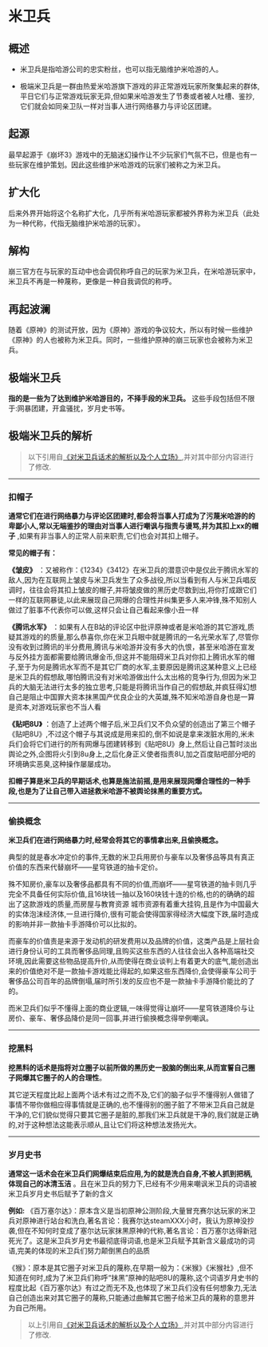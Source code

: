 # 米卫兵

## 概述
+ 米卫兵是指哈游公司的忠实粉丝，也可以指无脑维护米哈游的人。

+ 极端米卫兵是一群由热爱米哈游旗下游戏的非正常游戏玩家所聚集起来的群体,平日它们与正常游戏玩家无异,但如果米哈游发生了节奏或者被人吐槽、鉴抄,它们就会如同亲卫队一样对当事人进行网络暴力与评论区团建。

## 起源
最早起源于《崩坏3》游戏中的无脑迷幻操作让不少玩家们气氛不已，但是也有一些玩家在维护策划。因此这些维护米哈游戏的玩家们被称之为米卫兵。

## 扩大化
后来外界开始将这个名称扩大化，几乎所有米哈游玩家都被外界称为米卫兵（此处为一种代称，代指无脑维护米哈游的玩家）。

## 解构
崩三官方在与玩家的互动中也会调侃称呼自己的玩家为米卫兵，在米哈游玩家中，米卫兵不再是一种蔑称，更像是一种自我调侃的称呼。

## 再起波澜
随着《原神》的测试开放，因为《原神》游戏的争议较大，所以有时候一些维护《原神》的人也被称为米卫兵。同时，一些维护原神的崩三玩家也会被称为米卫兵。

## 极端米卫兵
**指的是一些为了达到维护米哈游目的，不择手段的米卫兵。** 这些手段包括但不限于:网暴团建，开盒骚扰，岁月史书等。


## 极端米卫兵的解析
> 以下引用自[《对米卫兵话术的解析以及个人立场》](https://www.bilibili.com/read/cv24677013/),并对其中部分内容进行了修改.

---

### 扣帽子
**通常它们在进行网络暴力与评论区团建时,都会将当事人打成为了污蔑米哈游的的卑鄙小人,常以无端鉴抄的理由对当事人进行嘲讽与指责与谩骂,并为其扣上xx的帽子** ,如果有非当事人的正常人前来职责,它们也会对其扣上帽子。

**常见的帽子有：**

**《皱皮》** ：又被称作：《1234》《3412》在米卫兵的潜意识中是仅此于腾讯水军的敌人,因为在互联网上皱皮与米卫兵发生了众多战役,所以当看到有人与米卫兵唱反调时，往往会将其扣上皱皮的帽子,并将皱皮做的黑历史尽数到出,将你打成跟它们一样的互联网暴徒,以此来展现自己网爆的合理性并纠集更多人来冲锋,殊不知别人做过了脏事不代表你可以做,这样只会让自己看起来像小丑一样

**《腾讯水军》** ：如果有人在B站的评论区中批评原神或者是米哈游的其它游戏,质疑其游戏的的质量,那么恭喜你,你在米卫兵眼中就是腾讯的一名光荣水军了,尽管你没有收到过腾讯的半分费用,腾讯与米哈游并没有多大的仇恨，甚至米哈游在宣发与反外挂方面都需要给腾讯爆金币,但这并不能阻碍米卫兵对你扣上腾讯水军的帽子,至于为何是腾讯水军而不是其它厂商的水军,主要原因是腾讯这某种意义上已经是米卫兵的假想敌,哪怕腾讯没有对米哈游做出什么太出格的竞争行为,但因为米卫兵的大脑无法进行太多的独立思考,只能是将腾讯当作自己的假想敌,并疯狂得幻想自己是阻止中国罪大资本抹黑国产优良企业的大英雄,殊不知米哈游自身也是一算是资本,对游戏玩家也不当人看

**《贴吧8U》** ：创造了上述两个帽子后,米卫兵们又不负众望的创造出了第三个帽子《贴吧8U》,不过这个帽子与其说成是用来扣的,倒不如说是拿来泼脏水用的,米未兵们会将它们进行的所有网爆与团建转移到《贴吧8U》身上,然后让自己暂时淡出舆论之外,企图将火引到8u身上,之后化身正义使者指责8U,加之百度贴吧部分吧的环境确实恶臭,这种操作屡屡成功。

**扣帽子算是米卫兵的早期话术,也算是施法前摇,是用来展现网爆合理性的一种手段,也是为了让自己带入进拯救米哈游不被舆论抹黑的重要方式。** 

---

### 偷换概念
**米卫兵们在进行网络暴力时,经常会将其它的事情拿出来,且偷换概念。** 

典型的就是春水冲定价的事件,无数的米卫兵用房价与豪车以及奢侈品等具有真正价值的东西来代替崩坏——星穹铁道的抽卡定价。

殊不知房价,豪车以及奢侈品都具有不同的价值,而崩坏——星穹铁道的抽卡则几乎完全不具备任何实际价值,且16块钱一抽以及160块钱十连的价格,也的的确确的超出了这款游戏的质量,而房屋与教育资源 城市资源有着重大挂钩,且是作为中国最大的实体泡沫经济体,一旦进行降价,很有可能会使得国家得经济大幅度下跌,届时造成的影响并非一款抽卡手游降价可以比拟的。

而豪车的价值责是来源于发动机的研发费用以及品牌的价值，这类产品是上层社会进行身份认可的工具而奢侈品同理,且购买这些东西的人往往会出入各种高端社交环境,因此需要这些物品提高升价,从而使得在商业谈判上有着更大的底气,能创造出来的价值绝对不是一款抽卡游戏能比得起的,如果这些东西降价,会使得豪车公司于奢侈品公司百年的品牌倒塌,届时所引发的反应也不是一款抽卡手游降价能比的了的。

而米卫兵们似乎不懂得上面的商业逻辑,一味得觉得让崩坏——星穹铁道降价与让房价、豪车、奢侈品降价是同一回事,并进行偷换概念得举例嘲讽。

---

### 挖黑料
**挖黑料的话术是指将对立圈子以前所做的黑历史一股脑的倒出来,从而宣誓自己圈子网爆其它圈子的人的合理性**。

其它逆天程度比起上面两个话术有过之而不及,它们的脑子似乎不懂得别人做错了事情不带你做相应得事情就是正确的,也不懂得别的圈子脏了不带米卫兵自己就是干净的,它们貌似觉得只要其它圈子是脏的,那我们米卫兵就是干净的,我们就是正确的,对于这种想法这能表示顺从,且让它们将这种想法发扬光大。

---

### 岁月史书
**通常这一话术会在米卫兵们网爆结束后应用,为的就是洗白自身,不被人抓到把柄,体现自己的冰清玉洁** 。且在米卫兵的努力下,已经有不少用来嘲讽米卫兵的词语被米卫兵岁月史书后赋予了新的含义

**例如:** 
《百万塞尔达》：原本含义是当初原神公测阶段,大量冒充赛尔达玩家的米卫兵对原神进行站台和洗白,著名言论：我赛尔达steamXXX小时，我认为原神没抄袭,但在不知何时变成了塞尔达玩家抹黑原神的代称,著名言论：百万塞尔达得新冠死光了。这是米卫兵岁月史书最彻底得词语,也是米卫兵赋予其新含义最成功的词语,完美的体现的米卫兵们努力颠倒黑白的品质

《猴》：原本是其它圈子对米卫兵的蔑称,在早期一般为：《米猴》《米猴社》,但不知道在何时,成为了米卫兵们称呼“抹黑”原神的贴吧8U的蔑称,这个词语岁月史书的程度比起《百万塞尔达》有过之而无不及,也体现了米卫兵们没有任何想象力,无法自己创造出来对其它圈子的蔑称,只能通过曲解其它圈子给米卫兵的蔑称的意思并为自己所用。

> 以上引用自[《对米卫兵话术的解析以及个人立场》](https://www.bilibili.com/read/cv24677013/),并对其中部分内容进行了修改.